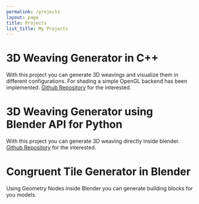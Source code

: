 ```yaml
---
permalink: /projects
layout: page
title: Projects
list_title: My Projects
---
```


# 3D Weaving Generator in C++
With this project you can generate 3D weavings and visualize them in different configurations. For shading a simple OpenGL backend has been implemented. <a href="https://github.com/ComicAddict/GS3DCurves"> Github Repository</a> for the interested.

# 3D Weaving Generator using Blender API for Python
With this project you can generate 3D weaving directly inside blender. <a href="https://github.com/ComicAddict/gs3d_blender"> Github Repository</a> for the interested.

# Congruent Tile Generator in Blender
Using Geometry Nodes inside Blender you can generate building blocks for you models.